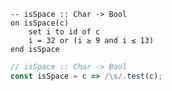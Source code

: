 ```applescript
-- isSpace :: Char -> Boolon isSpace(c)	set i to id of c	i = 32 or (i ≥ 9 and i ≤ 13)end isSpace
```

```js
// isSpace :: Char -> Bool
const isSpace = c => /\s/.test(c);
```